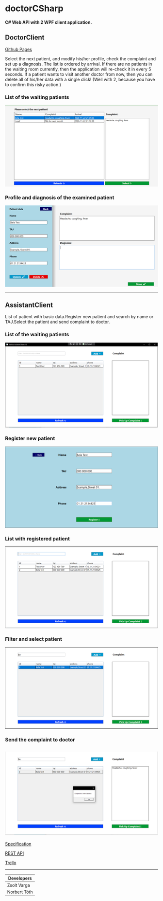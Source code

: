 # doctorCSharp

#### C# Web API with 2 WPF client application.

## DoctorClient

[Github Pages](https://notusedusername.github.io/doctorCSharp/)

Select the next patient, and modify his/her profile, check the complaint and set up a diagnosis. The list is ordered by arrival.
If there are no patients in the waiting room currently, then the application will re-check it in every 5 seconds.
If a patient wants to visit another doctor from now, then you can delete all of his/her data with a single click!
(Well with 2, because you have to confirm this risky action.)

### List of the waiting patients

![DoctorClient](./img/DoctorClient_list.png)

### Profile and diagnosis of the examined patient

![DoctorClient](./img/DoctorClient_diagnosis.png)

----

## AssistantClient

List of patient with basic data.Register new patient and search by name or TAJ.Select the patient and send complaint to doctor.

### List of the waiting patients

![AssistentClient](./img/AssistentClient_list.PNG)

### Register new patient

![AssistentClient](./img/AssistentClient_register.PNG)

### List with registered patient

![AssistentClient](./img/AssistentClient_list2.PNG)

### Filter and select patient

![AssistentClient](./img/AssistentClient_filter_select.PNG)

### Send the complaint to doctor

![AssistentClient](./img/AssistentClient_send.PNG)
-----

[Specification](https://github.com/arpadracz/ni2020osz/blob/master/Beadando_feladatok/KliensSzerver_Orvos.md)

[REST API](https://documenter.getpostman.com/view/9456191/TVev55CK)

[Trello](https://trello.com/b/WVdJnBiK/doctor-c)

-------

| Developers|
|------|
| Zsolt Varga|
| Norbert Tóth|

